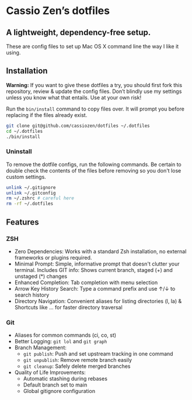 
# Cassio Zen’s dotfiles

## A lightweight, dependency-free setup.

These are config files to set up Mac OS X command line the way I like it using.

## Installation

**Warning:** If you want to give these dotfiles a try, you should first fork this repository, review & update the config files. Don’t blindly use my settings unless you know what that entails. Use at your own risk!

Run the `bin/install` command to copy files over. It will prompt you before replacing if the files already exist.

```sh
git clone git@github.com/cassiozen/dotfiles ~/.dotfiles
cd ~/.dotfiles
./bin/install
```

### Uninstall

To remove the dotfile configs, run the following commands. Be certain to double check the contents of the files before removing so you don't lose custom settings.

```sh
unlink ~/.gitignore
unlink ~/.gitconfig
rm ~/.zshrc # careful here
rm -rf ~/.dotfiles
```

## Features

### ZSH

- Zero Dependencies: Works with a standard Zsh installation, no external frameworks or plugins required.
- Minimal Prompt: Simple, informative prompt that doesn't clutter your terminal. Includes GIT info: Shows current branch, staged (+) and unstaged (*) changes
- Enhanced Completion: Tab completion with menu selection
- Arrow Key History Search: Type a command prefix and use ↑/↓ to search history
- Directory Navigation: Convenient aliases for listing directories (l, la) & Shortcuts like ... for faster directory traversal

### Git

- Aliases for common commands (ci, co, st)
- Better Logging: `git lol` and `git graph`
- Branch Management:
  - `git publish`: Push and set upstream tracking in one command
  - `git unpublish`: Remove remote branch easily
  - `git cleanup`: Safely delete merged branches
- Quality of Life Improvements:
  - Automatic stashing during rebases
  - Default branch set to main
  - Global gitignore configuration
